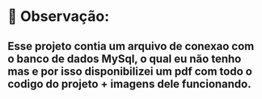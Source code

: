 <h1> 📌 Observação: </h1>

<h2> Esse projeto contia um arquivo de conexao com o banco de dados MySql, o qual eu não tenho mas e por isso disponibilizei um pdf com todo o codigo do projeto + imagens dele funcionando.</h2
